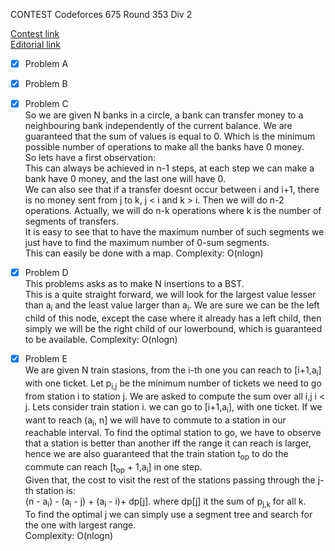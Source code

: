 CONTEST Codeforces 675 Round 353 Div 2

[Contest link](http://codeforces.com/contest/675)  
[Editorial link](http://codeforces.com/blog/entry/44902)

- [x] Problem A  

- [x] Problem B  

- [x] Problem C  
So we are given N banks in a circle, a bank can transfer money to a neighbouring bank independently of the current balance. We are guaranteed that the sum of values is equal to 0. Which is the minimum possible number of operations to make all the banks have 0 money.  
So lets have a first observation:  
This can always be achieved in n-1 steps, at each step we can make a bank have 0 money, and the last one will have 0.  
We can also see that if a transfer doesnt occur between i and i+1, there is no money sent from j to k, j < i and k > i. Then we will do n-2 operations. Actually, we will do n-k operations where k is the number of segments of transfers.  
It is easy to see that to have the maximum number of such segments we just have to find the maximum number of 0-sum segments.  
This can easily be done with a map.
Complexity: O(nlogn)  

- [x] Problem D  
This problems asks as to make N insertions to a BST.  
This is a quite straight forward, we will look for the largest value lesser than a<sub>i</sub> and the least value larger than a<sub>i</sub>.
We are sure we can be the left child of this node, except the case where it already has a left child, then simply we will be the right child of our lowerbound, which is guaranteed to be available.
Complexity: O(nlogn)  

- [x] Problem E  
We are given N train stasions, from the i-th one you can reach to [i+1,a<sub>i</sub>] with one ticket. Let p<sub>i,j</sub> be the minimum number of tickets we need to go from station i to station j. We are asked to compute the sum over all i,j i < j.
Lets consider train station i. we can go to [i+1,a<sub>i</sub>], with one ticket. If we want to reach (a<sub>i</sub>, n] we will have to commute to a station in our reachable interval. To find the optimal station to go, we have to observe that a station is better than another iff the range it can reach is larger, hence we are also guaranteed that the train station t<sub>op</sub> to do the commute can reach [t<sub>op</sub> + 1,a<sub>i</sub>] in one step.  
Given that, the cost to visit the rest of the stations passing through the j-th station is:  
(n - a<sub>i</sub>) - (a<sub>i</sub> - j) + (a<sub>i</sub> - i)+ dp[j].
where dp[j] it the sum of p<sub>j,k</sub> for all k.  
To find the optimal j we can simply use a segment tree and search for the one with largest range.  
Complexity: O(nlogn)  
